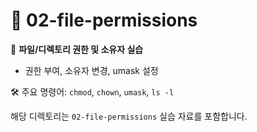 # 📁 02-file-permissions

🔐 **파일/디렉토리 권한 및 소유자 실습**

- 권한 부여, 소유자 변경, umask 설정

🛠 주요 명령어: `chmod`, `chown`, `umask`, `ls -l`

해당 디렉토리는 `02-file-permissions` 실습 자료를 포함합니다.